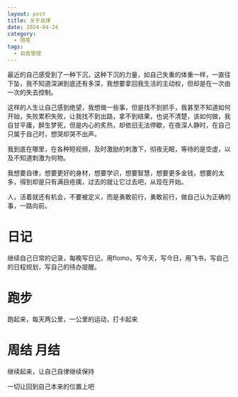 ```yaml
---
layout: post
title: 关于自律
date: 2024-04-24
category:
  - 随笔
tags:
  - 自我管理
---
```


最近的自己感受到了一种下沉，这种下沉的力量，如自己失重的体重一样，一直往下坠，我不知道深渊到底还有多深，我想要拿回我生活的主动权，但却是在一次由一次的失去控制。

这样的人生让自己感到绝望，我想做一些事，但是找不到抓手，我甚至不知道如何开始，失败累积失败，让我找不到出路，拿不到结果，也说不清楚，该如何做，我自甘平庸，醉生梦死，但是内心的炙热，却依旧无法停歇，在夜深人静时，在自己只属于自己时，想哭却哭不出声。

我到底在哪里，在各种短视频，及时激励的刺激下，彻夜无眠，等待的是空虚，以及不知道刺激为何物。

我想要自律，想要更好的身材，想要学识，想要智慧，想要更多金钱，想要的太多，得到却是只有满目疮痍，过去的就让它过去吧，从现在开始。

人，活着就还有机会，不要被定义，而是勇敢前行，勇敢前行，做自己认为正确的事，一路向前。

# 日记
继续自己日常的记录，每晚写日记，用flomo，写今天，写今日，用飞书，写自己的日程规划，写自己的待办提醒。

# 跑步

跑起来，每天两公里，一公里的运动，打卡起来

# 周结 月结

继续起来，让自己自律继续保持

一切让回到自己本来的位置上吧